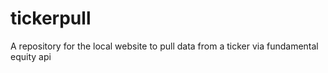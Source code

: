 # tickerpull
A repository for the local website to pull data from a ticker via fundamental equity api
